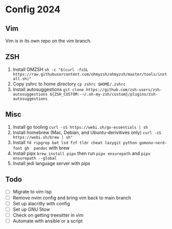 # Config 2024

## Vim
Vim is in its own repo on the vim branch.

## ZSH
1. Install OMZSH `sh -c "$(curl -fsSL https://raw.githubusercontent.com/ohmyzsh/ohmyzsh/master/tools/install.sh)"`
2. Copy zshrc to home directory `cp zshrc $HOME/.zshrc`
3. Install autosuggestions `git clone https://github.com/zsh-users/zsh-autosuggestions ${ZSH_CUSTOM:-~/.oh-my-zsh/custom}/plugins/zsh-autosuggestions`

## Misc
1. Install go tooling `curl -sS https://webi.sh/go-essentials | sh`
3. Install homebrew (Mac, Debian, and Ubuntu-derivitives only) `curl -sS https://webi.sh/brew | sh"`
4. Install `fd ripgrep bat lsd fzf tldr cheat lazygit python gomono-nerd-font gh  pandoc` with brew
5. Install pipx `brew install pipx` then run `pipx ensurepath` and `pipx ensurepath --global`
6. Install jedi language server with pipx

## Todo
- [ ] Migrate to vim-lsp
- [ ] Remove nvim config and bring vim back to main branch
- [ ] Set up alacritty with config
- [ ] Set up GNU Stow
- [ ] Check on getting treesitter in vim
- [ ] Automate with ansible or a script
